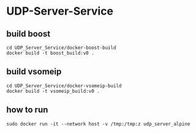 # UDP-Server-Service


## build boost

```
cd UDP_Server_Service/docker-boost-build
docker build -t boost_build:v0 .
```

## build vsomeip

```
cd UDP_Server_Service/docker-vsomeip-build
docker build -t vsomeip_build:v0 .
```



## how to run 
```
sudo docker run -it --network host -v /tmp:/tmp:z udp_server_alpine
```